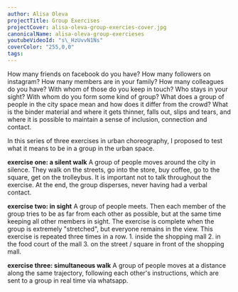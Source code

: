 ```yaml
---
author: Alisa Oleva
projectTitle: Group Exercises
projectCover: alisa-oleva-group-exercies-cover.jpg
canonicalName: alisa-oleva-group-exercieses
youtubeVideoId: "s\_HzUvvN1Ns"
coverColor: "255,0,0"
tags:
---
```


How many friends on facebook do you have? How many followers on instagram? How many members are in your family? How many colleagues do you have? With whom of those do you keep in touch? Who stays in your sight? With whom do you form some kind of group? What does a group of people in the city space mean and how does it differ from the crowd? What is the binder material and where it gets thinner, falls out, slips and tears, and where it is possible to maintain a sense of inclusion, connection and contact.  
  
In this series of three exercises in urban choreography, I proposed to test what it means to be in a group in the urban space.  
  
**exercise one: a silent walk**
A group of people moves around the city in silence. They walk on the streets, go into the store, buy coffee, go to the square, get on the trolleybus. It is important not to talk throughout the exercise. At the end, the group disperses, never having had a verbal contact.  
  
**exercise two: in sight**
A group of people meets. Then each member of the group tries to be as far from each other as possible, but at the same time keeping all other members in sight. The exercise is complete when the group is extremely "stretched", but everyone remains in the view.
This exercise is repeated three times in a row. 1. inside the shopping mall 2. in the food court of the mall 3. on the street / square in front of the shopping mall.  
  
**exercise three: simultaneous walk**
A group of people moves at a distance along the same trajectory, following each other's instructions, which are sent to a group in real time via whatsapp.